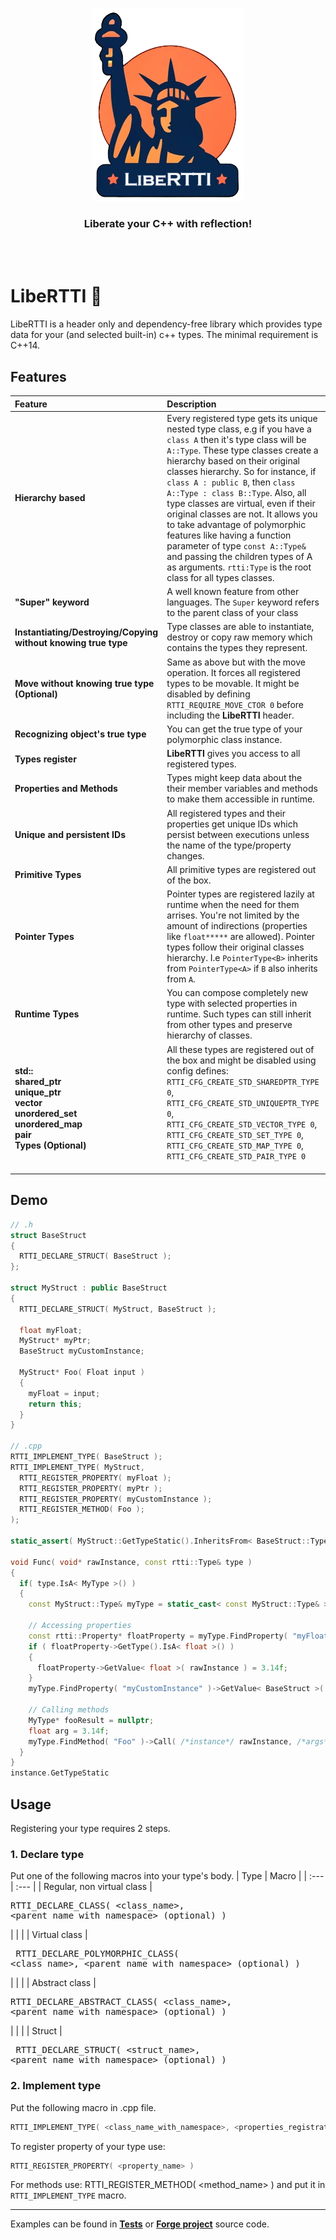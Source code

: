<p align="center">
  <img src="Logo.png">
</p>


<h3 align="center"> Liberate your C++ with reflection! </h3>
<br>
<br>

# LibeRTTI :statue_of_liberty:
LibeRTTI is a header only and dependency-free library which provides type data for your (and selected built-in) c++ types. The minimal requirement is C++14.

## Features

| Feature                          | Description   |
| :---                             | :---          |
| **Hierarchy based** | Every registered type gets its unique nested type class, e.g if you have a `class A` then it's type class will be `A::Type`. These type classes create a hierarchy based on their original classes hierarchy. So for instance, if `class A : public B`, then `class A::Type : class B::Type`. Also, all type classes are virtual, even if their original classes are not. It allows you to take advantage of polymorphic features like having a function parameter of type `const A::Type&` and passing the children types of A as arguments. `rtti:Type` is the root class for all types classes. |
| **"Super" keyword** | A well known feature from other languages. The `Super` keyword refers to the parent class of your class |
| **Instantiating/Destroying/Copying without knowing true type** | Type classes are able to instantiate, destroy or copy raw memory which contains the types they represent. |
| **Move without knowing true type (Optional)** | Same as above but with the move operation. It forces all registered types to be movable. It might be disabled by defining `RTTI_REQUIRE_MOVE_CTOR 0` before including the **LibeRTTI** header. |
| **Recognizing object's true type** | You can get the true type of your polymorphic class instance. |
| **Types register** | **LibeRTTI** gives you access to all registered types. |
| **Properties and Methods** | Types might keep data about the their member variables and methods to make them accessible in runtime. |
| **Unique and persistent IDs** | All registered types and their properties get unique IDs which persist between executions unless the name of the type/property changes. |
| **Primitive Types** | All primitive types are registered out of the box. |
| **Pointer Types** | Pointer types are registered lazily at runtime when the need for them arrises. You're not limited by the amount of indirections (properties like `float*****` are allowed). Pointer types follow their original classes hierarchy. I.e `PointerType<B>` inherits from `PointerType<A>` if `B` also inherits from `A`. |
| **Runtime Types** | You can compose completely new type with selected properties in runtime. Such types can still inherit from other types and preserve hierarchy of classes.
| **std:: <br /> shared_ptr <br /> unique_ptr <br /> vector <br />unordered_set <br />unordered_map <br />pair <br /> Types (Optional)** | All these types are registered out of the box and might be disabled using config defines: <br />`RTTI_CFG_CREATE_STD_SHAREDPTR_TYPE 0`, <br />`RTTI_CFG_CREATE_STD_UNIQUEPTR_TYPE 0`, <br /> `RTTI_CFG_CREATE_STD_VECTOR_TYPE 0`, <br /> `RTTI_CFG_CREATE_STD_SET_TYPE 0`,<br /> `RTTI_CFG_CREATE_STD_MAP_TYPE 0`,<br /> `RTTI_CFG_CREATE_STD_PAIR_TYPE 0` <br />  &#8205;  |

## Demo
```cpp
// .h
struct BaseStruct
{
  RTTI_DECLARE_STRUCT( BaseStruct );
};

struct MyStruct : public BaseStruct
{
  RTTI_DECLARE_STRUCT( MyStruct, BaseStruct );

  float myFloat;
  MyStruct* myPtr;
  BaseStruct myCustomInstance;

  MyStruct* Foo( Float input )
  {
    myFloat = input;
    return this;
  }
}

// .cpp
RTTI_IMPLEMENT_TYPE( BaseStruct );
RTTI_IMPLEMENT_TYPE( MyStruct,
  RTTI_REGISTER_PROPERTY( myFloat );
  RTTI_REGISTER_PROPERTY( myPtr );
  RTTI_REGISTER_PROPERTY( myCustomInstance );
  RTTI_REGISTER_METHOD( Foo );
);

static_assert( MyStruct::GetTypeStatic().InheritsFrom< BaseStruct::Type > );

void Func( void* rawInstance, const rtti::Type& type )
{
  if( type.IsA< MyType >() )
  {
    const MyStruct::Type& myType = static_cast< const MyStruct::Type& >( type );

    // Accessing properties
    const rtti::Property* floatProperty = myType.FindProperty( "myFloat" );
    if ( floatProperty->GetType().IsA< float >() )
    {
      floatProperty->GetValue< float >( rawInstance ) = 3.14f;
    }
    myType.FindProperty( "myCustomInstance" )->GetValue< BaseStruct >( rawInstance ) = BaseStruct();

    // Calling methods
    MyType* fooResult = nullptr;
    float arg = 3.14f;
    myType.FindMethod( "Foo" )->Call( /*instance*/ rawInstance, /*args*/ &arg, /*outcome*/ &fooResult );
  }
}
instance.GetTypeStatic
```

## Usage
Registering your type requires 2 steps.
### 1. Declare type
Put one of the following macros into your type's body.
| Type                             | Macro   |
| :---                             | :---          |
| Regular, non virtual class | <pre lang=cpp> RTTI_DECLARE_CLASS( <class_name>, <parent_name_with_namespace> (optional) ) </pre>
|                             |        |
| Virtual class | <pre lang=cpp> RTTI_DECLARE_POLYMORPHIC_CLASS( <class_name>, <parent_name_with_namespace> (optional) ) </pre>
|                            |          |
| Abstract class | <pre lang=cpp> RTTI_DECLARE_ABSTRACT_CLASS( <class_name>, <parent_name_with_namespace> (optional) ) </pre>
|                            |        |
| Struct |  <pre lang=cpp> RTTI_DECLARE_STRUCT( <struct_name>, <parent_name_with_namespace> (optional) ) </pre>
### 2. Implement type
Put the following macro in .cpp file.
```cpp
RTTI_IMPLEMENT_TYPE( <class_name_with_namespace>, <properties_registration_macros>... (optional> )
```
To register property of your type use:
```cpp
RTTI_REGISTER_PROPERTY( <property_name> )
```
For methods use:
RTTI_REGISTER_METHOD( <method_name> )
and put it in `RTTI_IMPLEMENT_TYPE` macro.

---
Examples can be found in [**Tests**](https://github.com/Wuszt/LibeRTTI/tree/main/Tests) or [**Forge project**](https://github.com/Wuszt/Forge) source code.
